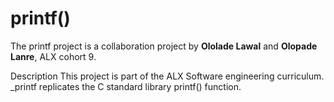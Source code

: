 # printf()

The printf project is a collaboration project by **Ololade Lawal** and
**Olopade Lanre**, ALX cohort 9.

Description This project is part of the ALX Software engineering curriculum. _printf replicates the C standard library printf() function.

